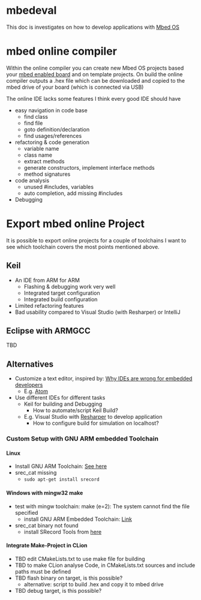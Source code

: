 # mbedeval
This doc is investigates on how to develop applications with
[Mbed OS](https://www.mbed.com/en/platform/mbed-os/)

# mbed online  compiler
Within the online compiler you can create new Mbed OS projects based your
[mbed enabled board](https://developer.mbed.org/platforms/) and on template
projects.
On build the online compiler outputs a .hex file which can be downloaded and
copied to the mbed drive of your board (which is connected via USB)

The online IDE lacks some features I think every good IDE should have
* easy navigation in code base
  * find class
  * find file
  * goto definition/declaration
  * find usages/references
* refactoring & code generation
  * variable name
  * class name
  * extract methods
  * generate constructors, implement interface methods
  * method signatures
* code analysis
  * unused #includes, variables
  * auto completion, add missing #includes
* Debugging

# Export mbed online Project
It is possible to export online projects for a couple of toolchains
I want to see which toolchain covers the most points mentioned above.

## Keil
* An IDE from ARM for ARM
  * Flashing & debugging work very well
  * Integrated target configuration
  * Integrated build configuration
* Limited refactoring features
* Bad usability compared to Visual Studio (with Resharper) or IntelliJ

## Eclipse with ARMGCC
TBD

## Alternatives
* Customize a text editor, inspired by: [Why IDEs are wrong for embedded developers](https://spin.atomicobject.com/2012/09/12/why-ides-are-wrong-for-embedded-developers/)
  * E.g. [Atom](https://atom.io/)
* Use different IDEs for different tasks
  * Keil for building and Debugging
    * How to automate/script Keil Build?
  * E.g. Visual Studio with [Resharper](https://www.jetbrains.com/resharper-cpp/?fromMenu)
  to develop application
    * How to configure build for simulation on localhost?

### Custom Setup with GNU ARM embedded Toolchain
#### Linux
* Install GNU ARM Toolchain: [See here](http://marksolters.com/programming/2016/06/22/arm-toolchain-16-04.html)
* srec_cat missing
  * ``sudo apt-get install srecord``

#### Windows with mingw32 make
* test with mingw toolchain: make (e=2): The  system cannot  find the file specified
  * install GNU ARM Embedded Toolchain: [Link](https://developer.arm.com/open-source/gnu-toolchain/gnu-rm/downloads)
* srec_cat binary not found
  * install SRecord Tools from [here](https://sourceforge.net/projects/srecord/files/srecord-win32/)

#### Integrate Make-Project in CLion
* TBD edit CMakeLists.txt to use make file for building
* TBD to make CLion analyse Code, in CMakeLists.txt sources and include paths
must be defined
* TBD flash binary on target, is this possible?
  * alternative: script to build .hex and copy it to mbed drive
* TBD debug target, is this possible?
